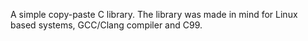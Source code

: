 A simple copy-paste C library. The library was made in mind for Linux based systems, GCC/Clang compiler and C99.